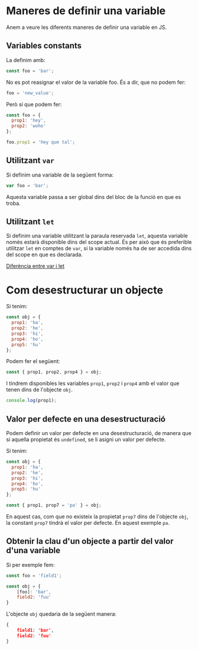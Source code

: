 # Maneres de definir una variable
Anem a veure les diferents maneres de definir una variable en JS.

## Variables constants
La definim amb:
```js
const foo = 'bar';
```

No es pot reasignar el valor de la variable foo. És a dir, que no podem fer:
```js
foo = 'new_value';
```

Però sí que podem fer:
```js
const foo = {
  prop1: 'hey',
  prop2: 'woho'
};

foo.prop1 = 'hey que tal';
```

## Utilitzant `var`
Si definim una variable de la següent forma:
```js
var foo = 'bar';
```

Aquesta variable passa a ser global dins del bloc de la funció en que es troba.

## Utilitzant `let`
Si definim una variable utilitzant la paraula reservada `let`, aquesta variable
nomès estarà disponible dins del scope actual. És per això que és preferible
utilitzar `let` en comptes de `var`, si la variable només ha de ser accedida
dins del scope en que es declarada.

[Diferència entre var i let](https://stackoverflow.com/questions/762011/whats-the-difference-between-using-let-and-var-to-declare-a-variable-in-jav/11444416#11444416)


# Com desestructurar un objecte
Si tenim:
```js
const obj = {
  prop1: 'ha',
  prop2: 'he',
  prop3: 'hi',
  prop4: 'ho',
  prop5: 'hu'
};
```

Podem fer el següent:
```js
const { prop1, prop2, prop4 } = obj;
```

I tindrem disponibles les variables `prop1`, `prop2` i `prop4` amb el valor que
tenen dins de l'objecte `obj`.

```js
console.log(prop1);
```

## Valor per defecte en una desestructuració
Podem definir un valor per defecte en una desestructuració, de manera
que si aquella propietat és `undefined`, se li asigni un valor per defecte.

Si tenim:
```js
const obj = {
  prop1: 'ha',
  prop2: 'he',
  prop3: 'hi',
  prop4: 'ho',
  prop5: 'hu'
};

const { prop1, prop7 = 'pa' } = obj;
```

En aquest cas, com que no existeix la propietat `prop7` dins de l'objecte `obj`,
la constant `prop7` tindrà el valor per defecte. En aquest exemple `pa`.

## Obtenir la clau d'un objecte a partir del valor d'una variable
Si per exemple fem:

```js
const foo = 'field1';

const obj = {
    [foo]: 'bar',
    field2: 'fuu'
}
```

L'objecte `obj` quedaria de la següent manera:
```json
{
    field1: 'bar',
    field2: 'fuu'
}
```

